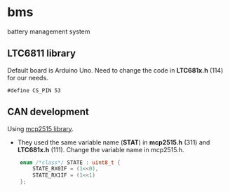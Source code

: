# bms
battery management system

## LTC6811 library
Default board is Arduino Uno. Need to change the code in **LTC681x.h** (114) for our needs.

```
#define CS_PIN 53
```

## CAN development
Using [mcp2515 library](https://github.com/autowp/arduino-mcp2515).

* They used the same variable name \(**STAT**\) in **mcp2515.h** (311) and **LTC681x.h** (111). 
Change the variable name in mcp2515.h.
```C++
    enum /*class*/ STATE : uint8_t {
        STATE_RX0IF = (1<<0),
        STATE_RX1IF = (1<<1)
    };
```
